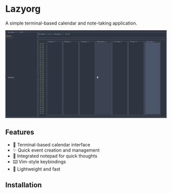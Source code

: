 # Lazyorg

A simple terminal-based calendar and note-taking application.

<p align="center">
  <img src="./demo.gif" alt="Lazyorg Demo"/>
</p>


## Features

- 📅 Terminal-based calendar interface
- ✨ Quick event creation and management
- 📝 Integrated notepad for quick thoughts
- ⌨️  Vim-style keybindings
- 🚀 Lightweight and fast

## Installation
